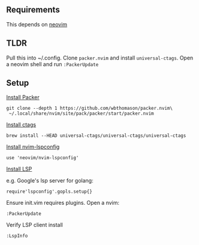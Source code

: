 ## Requirements

This depends on [neovim](https://neovim.io/)

## TLDR

Pull this into ~/.config. Clone `packer.nvim` and install `universal-ctags`. Open a neovim shell and run `:PackerUpdate`

## Setup

[Install Packer](https://github.com/wbthomason/packer.nvim)

```
git clone --depth 1 https://github.com/wbthomason/packer.nvim\
 ~/.local/share/nvim/site/pack/packer/start/packer.nvim
```

[Install ctags](https://github.com/universal-ctags/ctags)

```
brew install --HEAD universal-ctags/universal-ctags/universal-ctags
```

[Install nvim-lspconfig](https://github.com/neovim/nvim-lspconfig)

```
use 'neovim/nvim-lspconfig'
```

[Install LSP](https://github.com/neovim/nvim-lspconfig/blob/master/doc/server_configurations.md)

e.g. Google's lsp server for golang:

```
require'lspconfig'.gopls.setup{}
```


Ensure init.vim requires plugins. Open a nvim:

```
:PackerUpdate
```

Verify LSP client install
```
:LspInfo
```
